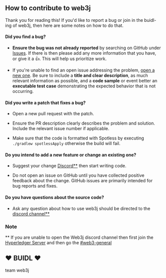 ## How to contribute to web3j

Thank you for reading this! If you'd like to report a bug or join in the buidl-ing of web3j, then here are some notes on how to do that.

#### **Did you find a bug?**

* **Ensure the bug was not already reported** by searching on GitHub under [Issues](https://github.com/web3j/web3j/issues). If there is then please add any more information that you have, or give it a :+1:. This will help us prioritize work.

* If you're unable to find an open issue addressing the problem, [open a new one](https://github.com/web3j/web3j/issues/new). Be sure to include a **title and clear description**, as much relevant information as possible, and a **code sample** or event better an **executable test case** demonstrating the expected behavior that is not occurring. 

#### **Did you write a patch that fixes a bug?**

* Open a new pull request with the patch.

* Ensure the PR description clearly describes the problem and solution. Include the relevant issue number if applicable.

* Make sure that the code is formatted with Spotless by executing `./gradlew spotlessApply` otherwise the build will fail.

#### **Do you intend to add a new feature or change an existing one?**

* Suggest your change [Discord**](https://discord.com/channels/905194001349627914/1195062053682032700) then start writing code.

* Do not open an issue on GitHub until you have collected positive feedback about the change. GitHub issues are primarily intended for bug reports and fixes.

#### **Do you have questions about the source code?**

* Ask any question about how to use web3j should be directed to the [discord channel**](https://discord.com/channels/905194001349627914/1195062053682032700)

### Note
** If you are unable to open the Web3j discord channel then first join the [Hyperledger Server](https://discord.gg/hyperledger) and then go the [#web3-general](https://discord.com/channels/905194001349627914/1195062053682032700)

## :heart: BUIDL :heart:

team web3j 

